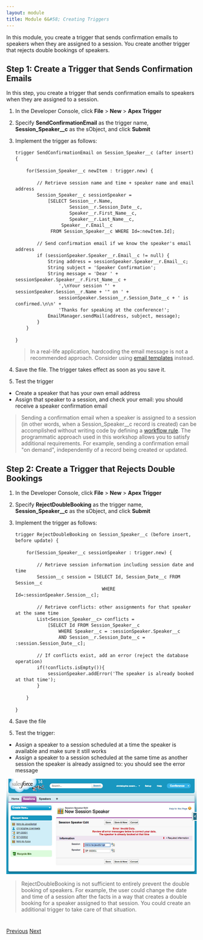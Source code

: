 ```yaml
---
layout: module
title: Module 6&#58; Creating Triggers
---
```

In this module, you create a trigger that sends confirmation emails to speakers when they are assigned to a session.
You create another trigger that rejects double bookings of speakers.

## Step 1: Create a Trigger that Sends Confirmation Emails

In this step, you create a trigger that sends confirmation emails to speakers when they are assigned to a session.

1. In the Developer Console, click **File** > **New** > **Apex Trigger**

1. Specify **SendConfirmationEmail** as the trigger name, **Session&#95;Speaker__c** as the sObject, and click **Submit**

1. Implement the trigger as follows:

    ```
    trigger SendConfirmationEmail on Session_Speaker__c (after insert) {

        for(Session_Speaker__c newItem : trigger.new) {

            // Retrieve session name and time + speaker name and email address
            Session_Speaker__c sessionSpeaker =
                [SELECT Session__r.Name,
                        Session__r.Session_Date__c,
                        Speaker__r.First_Name__c,
                        Speaker__r.Last_Name__c,
                     Speaker__r.Email__c
                 FROM Session_Speaker__c WHERE Id=:newItem.Id];

            // Send confirmation email if we know the speaker's email address
            if (sessionSpeaker.Speaker__r.Email__c != null) {
                String address = sessionSpeaker.Speaker__r.Email__c;
                String subject = 'Speaker Confirmation';
                String message = 'Dear ' + sessionSpeaker.Speaker__r.First_Name__c +
                    ',\nYour session "' + sessionSpeaker.Session__r.Name + '" on ' +
                    sessionSpeaker.Session__r.Session_Date__c + ' is confirmed.\n\n' +
                    'Thanks for speaking at the conference!';
                EmailManager.sendMail(address, subject, message);
            }
        }

    }
    ```

    > In a real-life application, hardcoding the email message is not a recommended approach. Consider using [email templates](https://help.salesforce.com/HTViewHelpDoc?id=admin_emailtemplates.htm&language=en_US) instead.

1. Save the file. The trigger takes effect as soon as you save it.

1. Test the trigger
  - Create a speaker that has your own email address
  - Assign that speaker to a session, and check your email: you should receive a speaker confirmation email

  > Sending a confirmation email when a speaker is assigned to a session (in other words, when a Session&#95;Speaker__c record is created) can be accomplished without writing code by defining a [workflow rule](https://developer.salesforce.com/page/Workflow_Rules). The programmatic approach used in this workshop allows you to satisfy additional requirements. For example, sending a confirmation email "on demand", independently of a record being created or updated.


## Step 2: Create a Trigger that Rejects Double Bookings

1. In the Developer Console, click **File** > **New** > **Apex Trigger**

1. Specify **RejectDoubleBooking** as the trigger name, **Session&#95;Speaker__c** as the sObject, and click **Submit**

1. Implement the trigger as follows:

    ```
    trigger RejectDoubleBooking on Session_Speaker__c (before insert, before update) {

        for(Session_Speaker__c sessionSpeaker : trigger.new) {

            // Retrieve session information including session date and time
            Session__c session = [SELECT Id, Session_Date__c FROM Session__c
                                    WHERE Id=:sessionSpeaker.Session__c];

            // Retrieve conflicts: other assignments for that speaker at the same time
            List<Session_Speaker__c> conflicts =
                [SELECT Id FROM Session_Speaker__c
                    WHERE Speaker__c = :sessionSpeaker.Speaker__c
                    AND Session__r.Session_Date__c = :session.Session_Date__c];

            // If conflicts exist, add an error (reject the database operation)
            if(!conflicts.isEmpty()){
                sessionSpeaker.addError('The speaker is already booked at that time');
            }

        }

    }
    ```

1. Save the file

1. Test the trigger:
  - Assign a speaker to a session scheduled at a time the speaker is available and make sure it still works
  - Assign a speaker to a session scheduled at the same time as another session the speaker is already assigned to: you should see the error message

  ![](images/doublebooking.jpg)

  > RejectDoubleBooking is not sufficient to entirely prevent the double booking of speakers. For example, the user could change the date and time of a session after the facts in a way that creates a double booking for a speaker assigned to that session. You could create an additional trigger to take care of that situation.



<div class="row" style="margin-top:40px;">
<div class="col-sm-12">
<a href="Accessing-Data-using-SOQL-and-DML.html" class="btn btn-default"><i class="glyphicon glyphicon-chevron-left"></i> Previous</a>
<a href="Creating-a-Visualforce-Page.html" class="btn btn-default pull-right">Next <i class="glyphicon glyphicon-chevron-right"></i></a>
</div>
</div>
